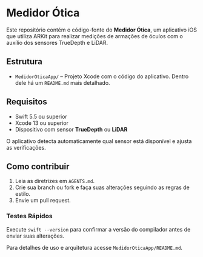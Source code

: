 # Medidor Ótica

Este repositório contém o código-fonte do **Medidor Ótica**, um aplicativo iOS que utiliza ARKit para realizar medições de armações de óculos com o auxílio dos sensores TrueDepth e LiDAR.

## Estrutura

- `MedidorOticaApp/` – Projeto Xcode com o código do aplicativo. Dentro dele há um `README.md` mais detalhado.

## Requisitos

- Swift 5.5 ou superior
- Xcode 13 ou superior
- Dispositivo com sensor **TrueDepth** ou **LiDAR**

O aplicativo detecta automaticamente qual sensor está disponível e ajusta as verificações.

## Como contribuir

1. Leia as diretrizes em `AGENTS.md`.
2. Crie sua branch ou fork e faça suas alterações seguindo as regras de estilo.
3. Envie um pull request.

### Testes Rápidos
Execute `swift --version` para confirmar a versão do compilador antes de enviar suas alterações.

Para detalhes de uso e arquitetura acesse `MedidorOticaApp/README.md`.

